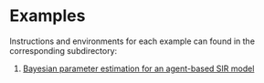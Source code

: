 # Examples

Instructions and environments for each example can found in the corresponding subdirectory:

1. [Bayesian parameter estimation for an agent-based SIR model](./sir)
